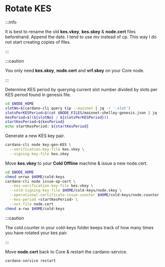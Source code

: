 

# Rotate KES

:::info

It is best to rename the old **kes.vkey**, **kes.skey** & **node.cert** files beforehand. Append the date. I tend to use mv instead of cp. This way I do not start creating copies of files.

:::

:::caution

You only need **kes.skey**, **node.cert** and **vrf.skey** on your Core node.

:::

Determine KES period by querying current slot number divided by slots per KES period found in genesis file.


```bash title="Core"
cd $NODE_HOME
slotNo=$(cardano-cli query tip --mainnet | jq -r '.slot')
slotsPerKESPeriod=$(cat $NODE_FILES/mainnet-shelley-genesis.json | jq -r '.slotsPerKESPeriod')
kesPeriod=$((${slotNo} / ${slotsPerKESPeriod}))
startKesPeriod=${kesPeriod}
echo startKesPeriod: ${startKesPeriod}
```

Generate a new KES key pair.


```bash title="Core"
cardano-cli node key-gen-KES \
  --verification-key-file kes.vkey \
  --signing-key-file kes.skey
```


Move **kes.vkey** to your **Cold Offline** machine & issue a new node.cert.


```bash title="Cold Offline"
cd $NODE_HOME
chmod u+rwx $HOME/cold-keys
cardano-cli node issue-op-cert \
  --kes-verification-key-file kes.vkey \
  --cold-signing-key-file $HOME/cold-keys/node.skey \
  --operational-certificate-issue-counter $HOME/cold-keys/node.counter \
  --kes-period <startKesPeriod> \
  --out-file node.cert
chmod a-rwx $HOME/cold-keys
```



:::caution

The cold.counter in your cold-keys folder keeps track of how many times you have rotated your kes pair.

:::

Move **node.cert** back to Core & restart the cardano-service.


```bash title="Core"
cardano-service restart
```